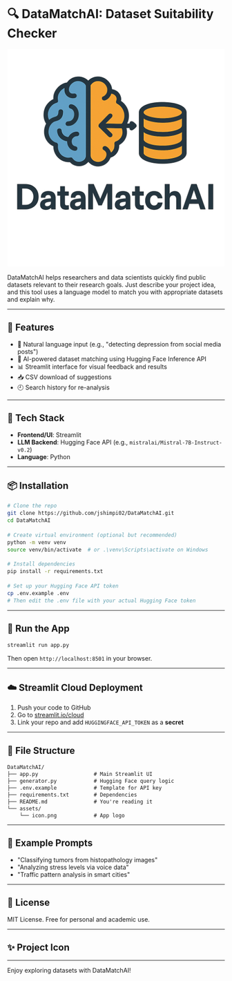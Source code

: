# 🔍 DataMatchAI: Dataset Suitability Checker
![App Logo (width = 300)](logo.png)

DataMatchAI helps researchers and data scientists quickly find public datasets relevant to their research goals. Just describe your project idea, and this tool uses a language model to match you with appropriate datasets and explain why.

---

## 🚀 Features
- 🔎 Natural language input (e.g., "detecting depression from social media posts")
- 🤖 AI-powered dataset matching using Hugging Face Inference API
- 📊 Streamlit interface for visual feedback and results
- 📥 CSV download of suggestions
- 🕘 Search history for re-analysis

---

## 🧰 Tech Stack
- **Frontend/UI**: Streamlit
- **LLM Backend**: Hugging Face API (e.g., `mistralai/Mistral-7B-Instruct-v0.2`)
- **Language**: Python

---

## 📦 Installation

```bash
# Clone the repo
git clone https://github.com/jshimpi02/DataMatchAI.git
cd DataMatchAI

# Create virtual environment (optional but recommended)
python -m venv venv
source venv/bin/activate  # or .\venv\Scripts\activate on Windows

# Install dependencies
pip install -r requirements.txt

# Set up your Hugging Face API token
cp .env.example .env
# Then edit the .env file with your actual Hugging Face token
```

---

## 🧪 Run the App
```bash
streamlit run app.py
```
Then open `http://localhost:8501` in your browser.

---

## ☁️ Streamlit Cloud Deployment
1. Push your code to GitHub
2. Go to [streamlit.io/cloud](https://streamlit.io/cloud)
3. Link your repo and add `HUGGINGFACE_API_TOKEN` as a **secret**

---

## 📁 File Structure
```
DataMatchAI/
├── app.py                  # Main Streamlit UI
├── generator.py            # Hugging Face query logic
├── .env.example            # Template for API key
├── requirements.txt        # Dependencies
├── README.md               # You're reading it
└── assets/
    └── icon.png            # App logo
```

---

## 🧠 Example Prompts
- "Classifying tumors from histopathology images"
- "Analyzing stress levels via voice data"
- "Traffic pattern analysis in smart cities"

---

## 📜 License
MIT License. Free for personal and academic use.

---

## ✨ Project Icon


---

Enjoy exploring datasets with DataMatchAI!

